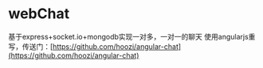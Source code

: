 # webChat
基于express+socket.io+mongodb实现一对多，一对一的聊天
使用angularjs重写，传送门：[https://github.com/hoozi/angular-chat](https://github.com/hoozi/angular-chat)
